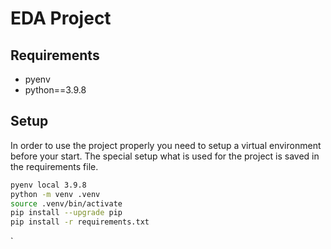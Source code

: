 # EDA Project

## Requirements

- pyenv
- python==3.9.8

## Setup

In order to use the project properly you need to setup a virtual environment before your start. The special setup what is used for the project is saved in 
the requirements file.

```Bash
pyenv local 3.9.8
python -m venv .venv
source .venv/bin/activate
pip install --upgrade pip
pip install -r requirements.txt
```


`
